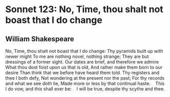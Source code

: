 # Sonnet 123: No, Time, thou shalt not boast that I do change
## William Shakespeare
No, Time, thou shalt not boast that I do change:
Thy pyramids built up with newer might
To me are nothing novel, nothing strange;
They are but dressings of a former sight.
Our dates are brief, and therefore we admire
What thou dost foist upon us that is old,
And rather make them born to our desire
Than think that we before have heard them told.
Thy registers and thee I both defy,
Not wondering at the present nor the past;
For thy records and what we see doth lie,
Made more or less by that continual haste.
   This I do vow, and this shall ever be:
   I will be true, despite thy scythe and thee.